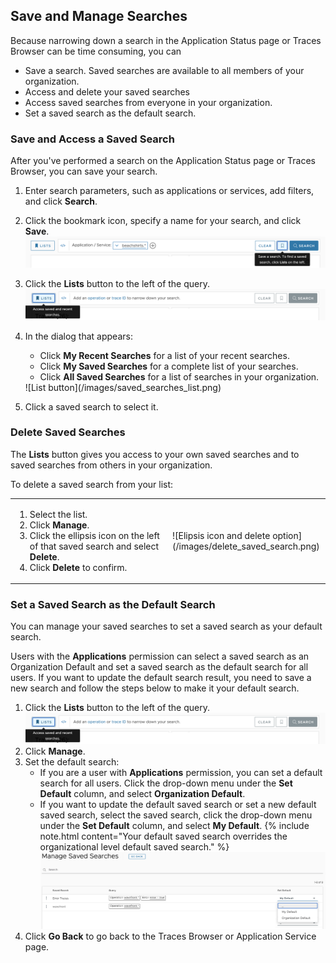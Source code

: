 ## Save and Manage Searches

Because narrowing down a search in the Application Status page or Traces Browser can be time consuming, you can
* Save a search. Saved searches are available to all members of your organization.
* Access and delete your saved searches
* Access saved searches from everyone in your organization.
* Set a saved search as the default search.

### Save and Access a Saved Search

After you've performed a search on the Application Status page or Traces Browser, you can save your search.

1. Enter search parameters, such as applications or services, add filters, and click <strong>Search</strong>.
1. Click the bookmark icon, specify a name for your search, and click <strong>Save</strong>.
   ![Bookmark icon brings up save search dialog](/images/save_a_search_button.png)
1. Click the <strong>Lists</strong> button to the left of the query.
   ![List button](/images/saved_searches_list_button.png)
1. In the dialog that appears: 
    <ul>
      <li>Click <strong>My Recent Searches</strong> for a list of your recent searches. </li>
      <li>Click <strong>My Saved Searches</strong> for a complete list of your searches. </li>
      <li>Click <strong>All Saved Searches</strong> for a list of searches in your organization.  </li>
    </ul>
    ![List button](/images/saved_searches_list.png)
    
1. Click a saved search to select it.

### Delete Saved Searches

The **Lists** button gives you access to your own saved searches and to saved searches from others in your organization.

To delete a saved search from your list:
<table style="width: 100%;">
  <tr>
    <td width="50%">
      <ol><li>Select the list.</li>
      <li>Click <strong>Manage</strong>.</li>
      <li>Click the ellipsis icon on the left of that saved search and select <strong>Delete</strong>.</li>
      <li>Click <strong>Delete</strong> to confirm.</li>
      </ol>
      </td>
      <td markdown="span" width="50%">
        ![Elipsis icon and delete option](/images/delete_saved_search.png)
      </td>
  </tr>
</table>

### Set a Saved Search as the Default Search

You can manage your saved searches to set a saved search as your default search.

Users with the **Applications** permission can select a saved search as an Organization Default and set a saved search as the default search for all users. If you want to update the default search result, you need to save a new search and follow the steps below to make it your default search.

1. Click the <strong>Lists</strong> button to the left of the query.
    ![List button](/images/saved_searches_list_button.png)
1. Click **Manage**.
1. Set the default search:
    * If you are a user with **Applications** permission, you can set a default search for all users. Click the drop-down menu under the **Set Default** column, and select **Organization Default**.
    * If you want to update the default saved search or set a new default saved search, select the saved search, click the drop-down menu under the **Set Default** column, and select **My Default**.
    {% include note.html content="Your default saved search overrides the organizational level default saved search." %}
    ![A screenshot that shows the default search set.](/images/saved_searches_set_defaults.png)
1. Click **Go Back** to go back to the Traces Browser or Application Service page.
